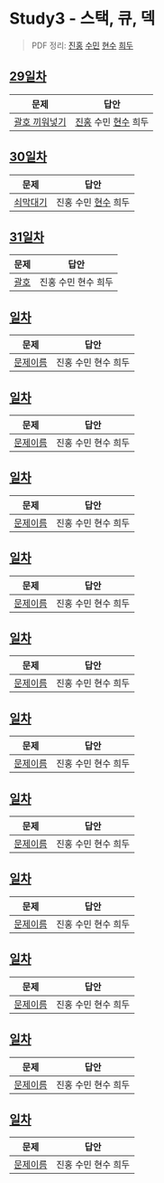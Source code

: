 # Study3 - 스택, 큐, 덱
> PDF 정리: [진홍](self_study/kjh.pdf) [수민](self_study/ysm.pdf) [현수](self_study/hhs.pdf) [희두](self_study/jhd.pdf)

## [29일차](Day29)

| 문제                 | 답안                |
| -------------------- | ------------------- |
| [괄호 끼워넣기](https://www.acmicpc.net/problem/11899) | [진홍](Day29/kjh.kt) 수민 [현수](Day29/hhs.java) 희두 |

## [30일차](Day30)

| 문제                 | 답안                            |
| -------------------- |-------------------------------|
| [쇠막대기](https://www.acmicpc.net/problem/10799) | 진홍 수민 [현수](Day30/hhs.java) 희두 |

## [31일차](Day)

| 문제                 | 답안                |
| -------------------- | ------------------- |
| [괄호](https://www.acmicpc.net/problem/9012) | 진홍 수민 현수 희두 |

## [일차](Day)

| 문제                 | 답안                |
| -------------------- | ------------------- |
| [문제이름](문제링크) | 진홍 수민 현수 희두 |

## [일차](Day)

| 문제                 | 답안                |
| -------------------- | ------------------- |
| [문제이름](문제링크) | 진홍 수민 현수 희두 |

## [일차](Day)

| 문제                 | 답안                |
| -------------------- | ------------------- |
| [문제이름](문제링크) | 진홍 수민 현수 희두 |

## [일차](Day)

| 문제                 | 답안                |
| -------------------- | ------------------- |
| [문제이름](문제링크) | 진홍 수민 현수 희두 |

## [일차](Day)

| 문제                 | 답안                |
| -------------------- | ------------------- |
| [문제이름](문제링크) | 진홍 수민 현수 희두 |

## [일차](Day)

| 문제                 | 답안                |
| -------------------- | ------------------- |
| [문제이름](문제링크) | 진홍 수민 현수 희두 |

## [일차](Day)

| 문제                 | 답안                |
| -------------------- | ------------------- |
| [문제이름](문제링크) | 진홍 수민 현수 희두 |

## [일차](Day)

| 문제                 | 답안                |
| -------------------- | ------------------- |
| [문제이름](문제링크) | 진홍 수민 현수 희두 |

## [일차](Day)

| 문제                 | 답안                |
| -------------------- | ------------------- |
| [문제이름](문제링크) | 진홍 수민 현수 희두 |

## [일차](Day)

| 문제                 | 답안                |
| -------------------- | ------------------- |
| [문제이름](문제링크) | 진홍 수민 현수 희두 |

## [일차](Day)

| 문제                 | 답안                |
| -------------------- | ------------------- |
| [문제이름](문제링크) | 진홍 수민 현수 희두 |
